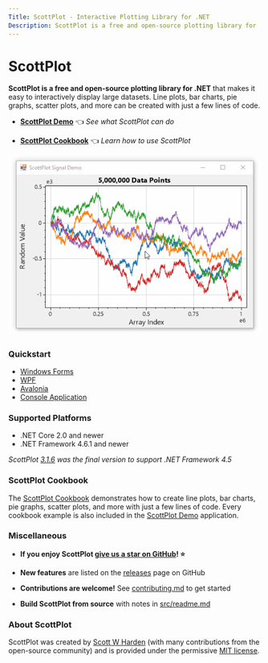 ```yaml
---
Title: ScottPlot - Interactive Plotting Library for .NET
Description: ScottPlot is a free and open-source plotting library for .NET that makes it easy to interactively display large datasets. Line plots, bar charts, pie graphs, scatter plots, and more can be created with just a few lines of code.
---
```


# ScottPlot

**ScottPlot is a free and open-source plotting library for .NET** that makes it easy to interactively display large datasets. Line plots, bar charts, pie graphs, scatter plots, and more can be created with just a few lines of code.


* [**ScottPlot Demo**](demo) 👈 _See what ScottPlot can do_

* [**ScottPlot Cookbook**](cookbook) 👈 _Learn how to use ScottPlot_

<div class="text-center">

![](scottplot.gif)

</div>

### Quickstart

* [Windows Forms](quickstart#windows-forms-quickstart)
* [WPF](quickstart#wpf-quickstart)
* [Avalonia](quickstart#avalonia-quickstart)
* [Console Application](quickstart#console-quickstart)

### Supported Platforms

* .NET Core 2.0 and newer
* .NET Framework 4.6.1 and newer

_ScottPlot [3.1.6](https://github.com/swharden/ScottPlot/releases/tag/3.1.6) was the final version to support .NET Framework 4.5_

### ScottPlot Cookbook

The [ScottPlot Cookbook](cookbook) demonstrates how to create line plots, bar charts, pie graphs, scatter plots, and more with just a few lines of code. Every cookbook example is also included in the [ScottPlot Demo](demo) application.

### Miscellaneous

* **If you enjoy ScottPlot [give us a star on GitHub](https://github.com/swharden/ScottPlot)! ⭐**

* **New features** are listed on the [releases](https://github.com/swharden/ScottPlot/releases) page on GitHub

* **Contributions are welcome!** See [contributing.md](https://github.com/swharden/ScottPlot/blob/master/CONTRIBUTING.md) to get started

* **Build ScottPlot from source** with notes in [src/readme.md](https://github.com/swharden/ScottPlot/tree/master/src)

### About ScottPlot
ScottPlot was created by [Scott W Harden](https://www.swharden.com/wp/about-scott/) (with many contributions from the open-source community) and is provided under the permissive [MIT license](https://github.com/swharden/ScottPlot/blob/master/LICENSE).